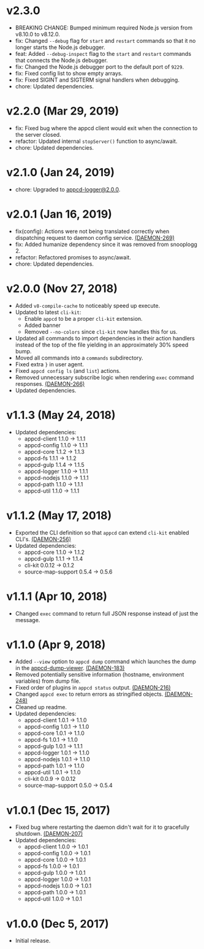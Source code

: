 # v2.3.0

 * BREAKING CHANGE: Bumped minimum required Node.js version from v8.10.0 to v8.12.0.
 * fix: Changed `--debug` flag for `start` and `restart` commands so that it no longer starts the
   Node.js debugger.
 * feat: Added `--debug-inspect` flag to the `start` and `restart` commands that connects the
   Node.js debugger.
 * fix: Changed the Node.js debugger port to the default port of `9229`.
 * fix: Fixed config list to show empty arrays.
 * fix: Fixed SIGINT and SIGTERM signal handlers when debugging.
 * chore: Updated dependencies.

# v2.2.0 (Mar 29, 2019)

 * fix: Fixed bug where the appcd client would exit when the connection to the server closed.
 * refactor: Updated internal `stopServer()` function to async/await.
 * chore: Updated dependencies.

# v2.1.0 (Jan 24, 2019)

 * chore: Upgraded to appcd-logger@2.0.0.

# v2.0.1 (Jan 16, 2019)

 * fix(config): Actions were not being translated correctly when dispatching request to daemon
   config service.
   [(DAEMON-269)](https://jira.appcelerator.org/browse/DAEMON-269)
 * fix: Added humanize dependency since it was removed from snooplogg 2.
 * refactor: Refactored promises to async/await.
 * chore: Updated dependencies.

# v2.0.0 (Nov 27, 2018)

 * Added `v8-compile-cache` to noticeably speed up execute.
 * Updated to latest `cli-kit`:
   - Enable `appcd` to be a proper `cli-kit` extension.
   - Added banner
   - Removed `--no-colors` since `cli-kit` now handles this for us.
 * Updated all commands to import dependencies in their action handlers instead of the top of the
   file yielding in an approximately 30% speed bump.
 * Moved all commands into a `commands` subdirectory.
 * Fixed extra `}` in user agent.
 * Fixed `appcd config ls` (and `list`) actions.
 * Removed unnecessary subscribe logic when rendering `exec` command responses.
   [(DAEMON-266)](https://jira.appcelerator.org/browse/DAEMON-266)
 * Updated dependencies.

# v1.1.3 (May 24, 2018)

 * Updated dependencies:
   - appcd-client 1.1.0 -> 1.1.1
   - appcd-config 1.1.0 -> 1.1.1
   - appcd-core 1.1.2 -> 1.1.3
   - appcd-fs 1.1.1 -> 1.1.2
   - appcd-gulp 1.1.4 -> 1.1.5
   - appcd-logger 1.1.0 -> 1.1.1
   - appcd-nodejs 1.1.0 -> 1.1.1
   - appcd-path 1.1.0 -> 1.1.1
   - appcd-util 1.1.0 -> 1.1.1

# v1.1.2 (May 17, 2018)

 * Exported the CLI definition so that `appcd` can extend `cli-kit` enabled CLI's.
   [(DAEMON-256)](https://jira.appcelerator.org/browse/DAEMON-256)
 * Updated dependencies:
   - appcd-core 1.1.0 -> 1.1.2
   - appcd-gulp 1.1.1 -> 1.1.4
   - cli-kit 0.0.12 -> 0.1.2
   - source-map-support 0.5.4 -> 0.5.6

# v1.1.1 (Apr 10, 2018)

 * Changed `exec` command to return full JSON response instead of just the message.

# v1.1.0 (Apr 9, 2018)

 * Added `--view` option to `appcd dump` command which launches the dump in the
   [appcd-dump-viewer](https://github.com/appcelerator/appcd-dump-viewer).
   [(DAEMON-183)](https://jira.appcelerator.org/browse/DAEMON-183)
 * Removed potentially sensitive information (hostname, environment variables) from dump file.
 * Fixed order of plugins in `appcd status` output.
   [(DAEMON-216)](https://jira.appcelerator.org/browse/DAEMON-216)
 * Changed `appcd exec` to return errors as stringified objects.
   [(DAEMON-248)](https://jira.appcelerator.org/browse/DAEMON-248)
 * Cleaned up readme.
 * Updated dependencies:
   - appcd-client 1.0.1 -> 1.1.0
   - appcd-config 1.0.1 -> 1.1.0
   - appcd-core 1.0.1 -> 1.1.0
   - appcd-fs 1.0.1 -> 1.1.0
   - appcd-gulp 1.0.1 -> 1.1.1
   - appcd-logger 1.0.1 -> 1.1.0
   - appcd-nodejs 1.0.1 -> 1.1.0
   - appcd-path 1.0.1 -> 1.1.0
   - appcd-util 1.0.1 -> 1.1.0
   - cli-kit 0.0.9 -> 0.0.12
   - source-map-support 0.5.0 -> 0.5.4

# v1.0.1 (Dec 15, 2017)

 * Fixed bug where restarting the daemon didn't wait for it to gracefully shutdown.
   [(DAEMON-207)](https://jira.appcelerator.org/browse/DAEMON-207)
 * Updated dependencies:
   - appcd-client 1.0.0 -> 1.0.1
   - appcd-config 1.0.0 -> 1.0.1
   - appcd-core 1.0.0 -> 1.0.1
   - appcd-fs 1.0.0 -> 1.0.1
   - appcd-gulp 1.0.0 -> 1.0.1
   - appcd-logger 1.0.0 -> 1.0.1
   - appcd-nodejs 1.0.0 -> 1.0.1
   - appcd-path 1.0.0 -> 1.0.1
   - appcd-util 1.0.0 -> 1.0.1

# v1.0.0 (Dec 5, 2017)

 - Initial release.
